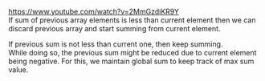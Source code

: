 https://www.youtube.com/watch?v=2MmGzdiKR9Y  
If sum of previous array elements is less than current element then we can discard previous array and
start summing from current element.  

If previous sum is not less than current one, then keep summing.   
While doing so, the previous sum might be
reduced due to current element being negative. For this, we maintain global sum to keep track of max sum value.  